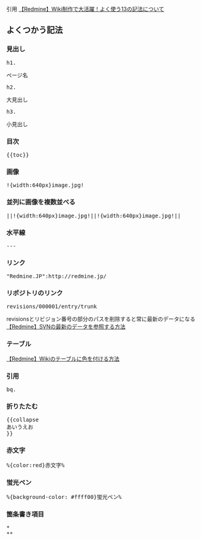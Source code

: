 引用 [【Redmine】Wiki制作で大活躍！よく使う13の記法について](https://www.cg-method.com/entry/2016/05/18/230502/) <br/>

## よくつかう記法

### 見出し

<pre>
h1.
</pre>
ページ名

<pre>
h2.
</pre>
大見出し

<pre>
h3.
</pre>
小見出し

### 目次
<pre>
{{toc}}
</pre>

### 画像
<pre>
!{width:640px}image.jpg!
</pre>

### 並列に画像を複数並べる
<pre>
||!{width:640px}image.jpg!||!{width:640px}image.jpg!||
</pre>

### 水平線
<pre>
---
</pre>

### リンク
<pre>
"Redmine.JP":http://redmine.jp/
</pre>

### リポジトリのリンク
<pre>
revisions/000001/entry/trunk
</pre>

revisionsとリビジョン番号の部分のパスを削除すると常に最新のデータになる<br/>
[【Redmine】SVNの最新のデータを参照する方法](http://www.cg-method.com/entry/2015/06/10/001308)<br/>

### テーブル
[【Redmine】Wikiのテーブルに色を付ける方法](http://www.cg-method.com/entry/2015/05/03/102845)<br/>

### 引用
<pre>
bq.
</pre>

### 折りたたむ
<pre>
{{collapse
あいうえお
}}
</pre>

### 赤文字
<pre>
%{color:red}赤文字%
</pre>

### 蛍光ペン
<pre>
%{background-color: #ffff00}蛍光ペン%
</pre>

### 箇条書き項目
<pre>
*
**
</pre>
